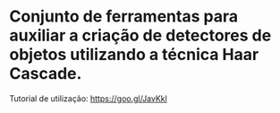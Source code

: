 # Conjunto de ferramentas para auxiliar a criação de detectores de objetos utilizando a técnica Haar Cascade.

Tutorial de utilização:
https://goo.gl/JavKkl
